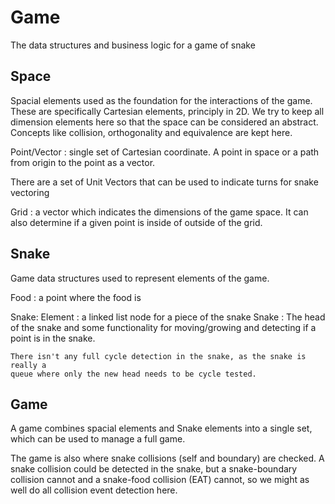 # Game

The data structures and business logic for a game of snake

## Space

Spacial elements used as the foundation for the interactions of the game.
These are specifically Cartesian elements, principly in 2D.  We try to keep all
dimension elements here so that the space can be considered an abstract.
Concepts like collision, orthogonality and equivalence are kept here.

Point/Vector : single set of Cartesian coordinate.  A point in space or a path
  from origin to the point as a vector.

  There are a set of Unit Vectors that can be used to indicate turns for snake
  vectoring

Grid : a vector which indicates the dimensions of the game space.  It can also
  determine if a given point is inside of outside of the grid.

## Snake

Game data structures used to represent elements of the game.

Food : a point where the food is

Snake:
  Element : a linked list node for a piece of the snake
  Snake : The head of the snake and some functionality for moving/growing and
    detecting if a point is in the snake.

    There isn't any full cycle detection in the snake, as the snake is really a
    queue where only the new head needs to be cycle tested.

## Game

A game combines spacial elements and Snake elements into a single set, which can
be used to manage a full game.

The game is also where snake collisions (self and boundary) are checked.  A snake
collision could be detected in the snake, but a snake-boundary collision cannot
and a snake-food collision (EAT) cannot, so we might as well do all collision
event detection here.
